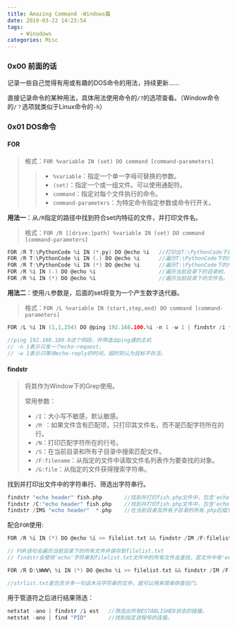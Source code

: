 ```yaml
---
title: Amazing Command -Windows篇
date: 2019-03-22 14:23:54
tags:
	- Winodows
categories: Misc
---
```


### 0x00 前面的话

记录一些自己觉得有用或有趣的DOS命令的用法，持续更新......

直接记录命令的某种用法，具体用法使用命令的`/?`的选项查看。（Window命令的`/？`选项就类似于Linux命令的`-h`）

<!-- more -->

### 0x01 DOS命令

#### **FOR**

> 格式：`FOR %variable IN (set) DO command [command-parameters]`
>
> > - `%variable`：指定一个单一字母可替换的参数。
> > - `(set)`：指定一个或一组文件。可以使用通配符。
> > - `command`：指定对每个文件执行的命令。
> > - `command-parameters`：为特定命令指定参数或命令行开关。

**用法一**：从`/R`指定的路径中找到符合set内特征的文件，并打印文件名。

> 格式：`FOR /R [[drive:]path] %variable IN (set) DO command [command-parameters]`

```c
FOR /R T:\PythonCode %i IN (*.py) DO @echo %i   //打印出T:\PythonCode下的所有后缀为.py的文件名。
FOR /R T:\PythonCode %i IN (.) DO @echo %i      //遍历T:\PythonCode下的所有目录，并打印目录路径。
FOR /R T:\PythonCode %i IN (*) DO @echo %i      //遍历T:\PythonCode下的所有目录文件，并打印文件名。
FOR /R %i IN (.) DO @echo %i                    //遍历当前目录下的目录树。
FOR /R %i IN (*) DO @echo %i                    //遍历当前目录下的文件名。
```

**用法二**：使用`/L`参数是，后面的set将变为一个产生数字迭代器。

> 格式：`FOR /L %variable IN (start,step,end) DO command [command-parameters]`

```c
FOR /L %i IN (1,1,254) DO @ping 192.168.100.%i -n 1 -w 1 | findstr /i ttl  

//ping 192.168.100.0这个网段，并筛选出ping通的主机
// -n 1表示只发一个echo-request。
// -w 1表示只等待echo-reply的时间，超时则认为目标不存活。
```

#### **findstr**

> 将其作为Window下的Grep使用。
>
> 常用参数：   
>
> - `/I`：大小写不敏感，默认敏感。 
> - `/M `：如果文件含有匹配项，只打印其文件名，而不是匹配字符所在的行。
> - `/N`：打印匹配字符所在的行号。
> - `/S`：在当前目录和所有子目录中搜索匹配文件。
> - `/F:filename`：从指定的文件中读取文件名列表作为要查找的对象。
> - `/G:file`：从指定的文件获得搜索字符串。

找到并打印出文件中的字符串行、筛选出字符串行。

```c
findstr "echo header" fish.php       //找到并打印fish.php文件中，包含'echo'或'header'字符串的行。
findstr /C:"echo header" fish.php    //找到并打印fish.php文件中，包含'echo header'这个字符串的行。
findstr /IMS "echo header"  *.php    //在当前目录及所有子目录的所有.php后缀文件中搜索字符串，只打印文件名。
```

配合`FOR`使用:

```c
FOR /R %i IN (*) DO @echo %i >> filelist.txt && findstr /IM /F:filelist.txt "echo"

// FOR语句会遍历当前目录下的所有文件并保存到filelist.txt
// findstr会使用'echo'字符串到filelist.txt文件中的所有文件去查找，若文件中有'echo'就打印文件名。

FOR /R D:\WWW\ %i IN (*) DO @echo %i >> filelist.txt && findstr /IM /F:filelist.txt /G:strlist.txt

//strlist.txt是包含许多一句话木马字符串的文件，就可以用来简单排查后门。
```

用于管道符之后进行结果筛选：

```c
netstat -ano | findstr /i est   //筛选出所有ESTABLISHED状态的链接。
netstat -ano | find "PID"       //找到指定进程号的连接。
```





